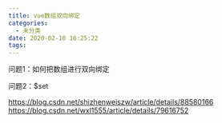 ```yaml
---
title: vue数组双向绑定
categories:
  - 未分类
date: 2020-02-10 16:25:22
tags:
---
```

问题1：如何把数组进行双向绑定

问题2：$set

https://blog.csdn.net/shizhenweiszw/article/details/88580166
https://blog.csdn.net/wxl1555/article/details/79616752